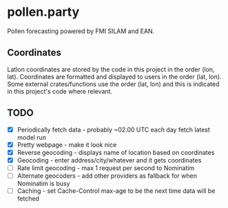 # pollen.party

Pollen forecasting powered by FMI SILAM and EAN.

## Coordinates

Latlon coordinates are stored by the code in this project in the order (lon, lat).
Coordinates are formatted and displayed to users in the order (lat, lon).
Some external crates/functions use the order (lat, lon) and this is indicated in this project's code where relevant.

## TODO

- [x] Periodically fetch data - probably ~02.00 UTC each day fetch latest model run
- [x] Pretty webpage - make it look nice
- [x] Reverse geocoding - displays name of location based on coordinates
- [x] Geocoding - enter address/city/whatever and it gets coordinates
- [ ] Rate limit geocoding - max 1 request per second to Nominatim
- [ ] Alternate geocoders - add other providers as fallback for when Nominatim is busy
- [ ] Caching - set Cache-Control max-age to be the next time data will be fetched
